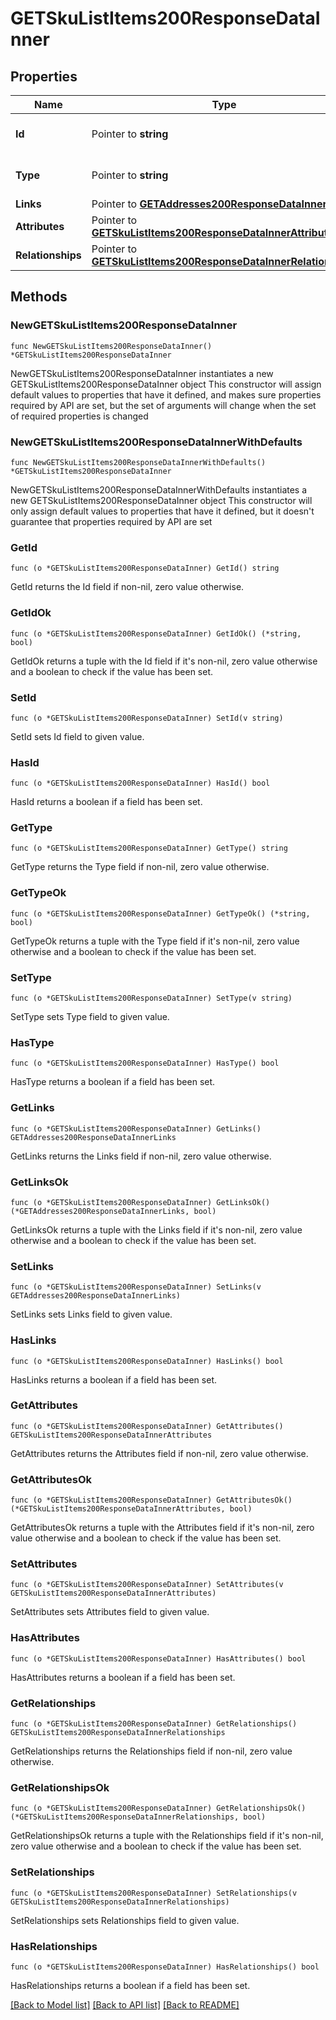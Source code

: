 # GETSkuListItems200ResponseDataInner

## Properties

Name | Type | Description | Notes
------------ | ------------- | ------------- | -------------
**Id** | Pointer to **string** | The resource&#39;s id | [optional] 
**Type** | Pointer to **string** | The resource&#39;s type | [optional] [default to "sku_list_items"]
**Links** | Pointer to [**GETAddresses200ResponseDataInnerLinks**](GETAddresses200ResponseDataInnerLinks.md) |  | [optional] 
**Attributes** | Pointer to [**GETSkuListItems200ResponseDataInnerAttributes**](GETSkuListItems200ResponseDataInnerAttributes.md) |  | [optional] 
**Relationships** | Pointer to [**GETSkuListItems200ResponseDataInnerRelationships**](GETSkuListItems200ResponseDataInnerRelationships.md) |  | [optional] 

## Methods

### NewGETSkuListItems200ResponseDataInner

`func NewGETSkuListItems200ResponseDataInner() *GETSkuListItems200ResponseDataInner`

NewGETSkuListItems200ResponseDataInner instantiates a new GETSkuListItems200ResponseDataInner object
This constructor will assign default values to properties that have it defined,
and makes sure properties required by API are set, but the set of arguments
will change when the set of required properties is changed

### NewGETSkuListItems200ResponseDataInnerWithDefaults

`func NewGETSkuListItems200ResponseDataInnerWithDefaults() *GETSkuListItems200ResponseDataInner`

NewGETSkuListItems200ResponseDataInnerWithDefaults instantiates a new GETSkuListItems200ResponseDataInner object
This constructor will only assign default values to properties that have it defined,
but it doesn't guarantee that properties required by API are set

### GetId

`func (o *GETSkuListItems200ResponseDataInner) GetId() string`

GetId returns the Id field if non-nil, zero value otherwise.

### GetIdOk

`func (o *GETSkuListItems200ResponseDataInner) GetIdOk() (*string, bool)`

GetIdOk returns a tuple with the Id field if it's non-nil, zero value otherwise
and a boolean to check if the value has been set.

### SetId

`func (o *GETSkuListItems200ResponseDataInner) SetId(v string)`

SetId sets Id field to given value.

### HasId

`func (o *GETSkuListItems200ResponseDataInner) HasId() bool`

HasId returns a boolean if a field has been set.

### GetType

`func (o *GETSkuListItems200ResponseDataInner) GetType() string`

GetType returns the Type field if non-nil, zero value otherwise.

### GetTypeOk

`func (o *GETSkuListItems200ResponseDataInner) GetTypeOk() (*string, bool)`

GetTypeOk returns a tuple with the Type field if it's non-nil, zero value otherwise
and a boolean to check if the value has been set.

### SetType

`func (o *GETSkuListItems200ResponseDataInner) SetType(v string)`

SetType sets Type field to given value.

### HasType

`func (o *GETSkuListItems200ResponseDataInner) HasType() bool`

HasType returns a boolean if a field has been set.

### GetLinks

`func (o *GETSkuListItems200ResponseDataInner) GetLinks() GETAddresses200ResponseDataInnerLinks`

GetLinks returns the Links field if non-nil, zero value otherwise.

### GetLinksOk

`func (o *GETSkuListItems200ResponseDataInner) GetLinksOk() (*GETAddresses200ResponseDataInnerLinks, bool)`

GetLinksOk returns a tuple with the Links field if it's non-nil, zero value otherwise
and a boolean to check if the value has been set.

### SetLinks

`func (o *GETSkuListItems200ResponseDataInner) SetLinks(v GETAddresses200ResponseDataInnerLinks)`

SetLinks sets Links field to given value.

### HasLinks

`func (o *GETSkuListItems200ResponseDataInner) HasLinks() bool`

HasLinks returns a boolean if a field has been set.

### GetAttributes

`func (o *GETSkuListItems200ResponseDataInner) GetAttributes() GETSkuListItems200ResponseDataInnerAttributes`

GetAttributes returns the Attributes field if non-nil, zero value otherwise.

### GetAttributesOk

`func (o *GETSkuListItems200ResponseDataInner) GetAttributesOk() (*GETSkuListItems200ResponseDataInnerAttributes, bool)`

GetAttributesOk returns a tuple with the Attributes field if it's non-nil, zero value otherwise
and a boolean to check if the value has been set.

### SetAttributes

`func (o *GETSkuListItems200ResponseDataInner) SetAttributes(v GETSkuListItems200ResponseDataInnerAttributes)`

SetAttributes sets Attributes field to given value.

### HasAttributes

`func (o *GETSkuListItems200ResponseDataInner) HasAttributes() bool`

HasAttributes returns a boolean if a field has been set.

### GetRelationships

`func (o *GETSkuListItems200ResponseDataInner) GetRelationships() GETSkuListItems200ResponseDataInnerRelationships`

GetRelationships returns the Relationships field if non-nil, zero value otherwise.

### GetRelationshipsOk

`func (o *GETSkuListItems200ResponseDataInner) GetRelationshipsOk() (*GETSkuListItems200ResponseDataInnerRelationships, bool)`

GetRelationshipsOk returns a tuple with the Relationships field if it's non-nil, zero value otherwise
and a boolean to check if the value has been set.

### SetRelationships

`func (o *GETSkuListItems200ResponseDataInner) SetRelationships(v GETSkuListItems200ResponseDataInnerRelationships)`

SetRelationships sets Relationships field to given value.

### HasRelationships

`func (o *GETSkuListItems200ResponseDataInner) HasRelationships() bool`

HasRelationships returns a boolean if a field has been set.


[[Back to Model list]](../README.md#documentation-for-models) [[Back to API list]](../README.md#documentation-for-api-endpoints) [[Back to README]](../README.md)



